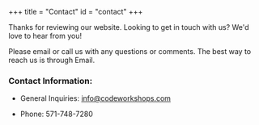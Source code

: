 +++
title = "Contact"
id = "contact"
+++



Thanks for reviewing our website. Looking to get in touch with us? We'd love to hear from you! 

Please email or call us with any questions or comments. 
The best way to reach us is through Email.


### Contact Information:


- General Inquiries: info@codeworkshops.com


- Phone:  571-748-7280

